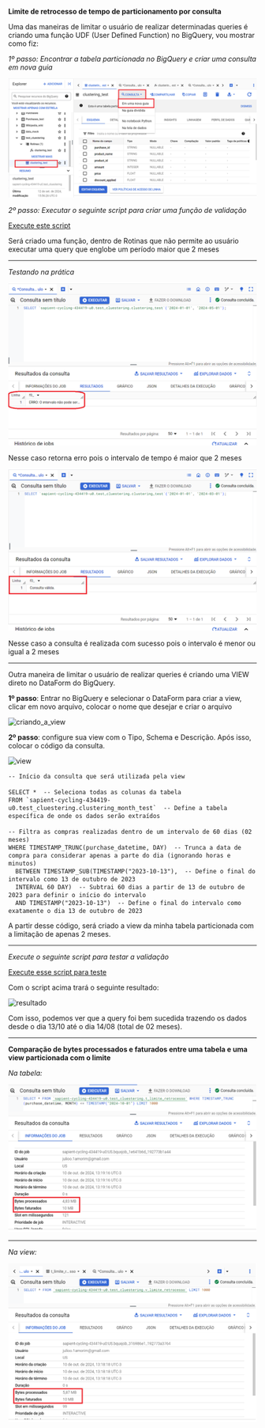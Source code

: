 **Limite de retrocesso de tempo de particionamento por consulta**

Uma das maneiras de limitar o usuário de realizar determinadas queries é criando uma função UDF (User Defined Function) no BigQuery, vou mostrar como fiz:

*1º passo: Encontrar a tabela particionada no BigQuery e criar uma consulta em nova guia*

![alt text](/Sprints/SP02-1410/Julio/Img/limite_query01.png)

*2º passo: Executar o seguinte script para criar uma função de validação*

[Execute este script](/Sprints/SP02-1410/Julio/Script/UDF.sql)

Será criado uma função, dentro de Rotinas que não permite ao usuário executar uma query que englobe um período maior que 2 meses

---------------------------------------------------------------------------------------------------

*Testando na prática*

![alt text](/Sprints/SP02-1410/Julio/Img/printErroQuery.png)

Nesse caso retorna erro pois o intervalo de tempo é maior que 2 meses

![alt text](/Sprints/SP02-1410/Julio/Img/PrintCertoQuery.png)

Nesse caso a consulta é realizada com sucesso pois o intervalo é menor ou igual a 2 meses

---------------------------------------------------------------------------------------------------


Outra maneira de limitar o usuário de realizar queries é criando uma VIEW direto no DataForm do BigQuery.

**1º passo**: Entrar no BigQuery e selecionar o DataForm para criar a view, clicar em novo arquivo, colocar o nome que desejar e criar o arquivo

![criando_a_view](img/criacao_da_view.jpg)

**2º passo**: configure sua view com o Tipo, Schema e Descrição. Após isso, colocar o código da consulta. 

![view](img/view.jpg)

```
-- Início da consulta que será utilizada pela view

SELECT *  -- Seleciona todas as colunas da tabela
FROM `sapient-cycling-434419-u0.test_cluestering.clustering_month_test`  -- Define a tabela específica de onde os dados serão extraídos

-- Filtra as compras realizadas dentro de um intervalo de 60 dias (02 meses)
WHERE TIMESTAMP_TRUNC(purchase_datetime, DAY)  -- Trunca a data de compra para considerar apenas a parte do dia (ignorando horas e minutos)
  BETWEEN TIMESTAMP_SUB(TIMESTAMP("2023-10-13"),  -- Define o final do intervalo como 13 de outubro de 2023 
  INTERVAL 60 DAY)  -- Subtrai 60 dias a partir de 13 de outubro de 2023 para definir o início do intervalo
  AND TIMESTAMP("2023-10-13")  -- Define o final do intervalo como exatamente o dia 13 de outubro de 2023

```

A partir desse código, será criado a view da minha tabela particionada com a limitação de apenas 2 meses.

---------------------------------------------------------------------------------------------------

*Execute o seguinte script para testar a validação*

[Execute esse script para teste](script/query.sql)

Com o script acima trará o seguinte resultado:

![resultado](img/resultado.jpg)

Com isso, podemos ver que a query foi bem sucedida trazendo os dados desde o dia 13/10 até o dia 14/08 (total de 02 meses).

---------------------------------------------------------------------------------------------------

**Comparação de bytes processados e faturados entre uma tabela e uma view particionada com o limite**

*Na tabela:*

![alt text](/Sprints/SP02-1410/Julio/Img/BytesTabela.png)

---------------------------------------------------------------------------------------------------

*Na view:*

![alt text](/Sprints/SP02-1410/Julio/Img/BytesView.png)
